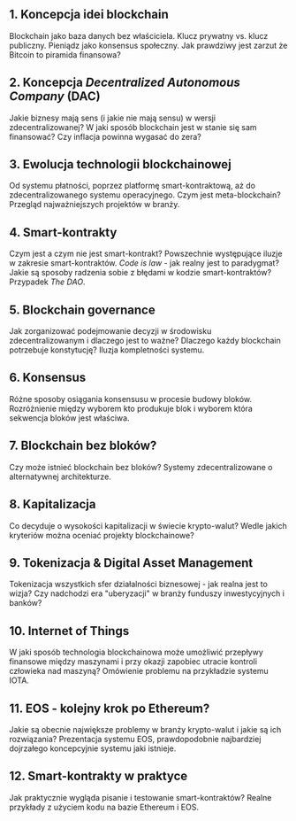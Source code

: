 ## 1. Koncepcja idei blockchain

Blockchain jako baza danych bez właściciela. Klucz prywatny vs. klucz publiczny. Pieniądz jako konsensus społeczny. Jak prawdziwy jest zarzut że Bitcoin to piramida finansowa? 

## 2. Koncepcja *Decentralized Autonomous Company* (DAC)

Jakie biznesy mają sens (i jakie nie mają sensu) w wersji zdecentralizowanej? W jaki sposób blockchain jest w stanie się sam finansować? Czy inflacja powinna wygasać do zera?

## 3. Ewolucja technologii blockchainowej

Od systemu płatności, poprzez platformę smart-kontraktową, aż do zdecentralizowanego systemu operacyjnego. Czym jest meta-blockchain? Przegląd najważniejszych projektów w branży. 

## 4. Smart-kontrakty

Czym jest a czym nie jest smart-kontrakt? Powszechnie występujące iluzje w zakresie smart-kontraktów. *Code is law* - jak realny jest to paradygmat? Jakie są sposoby radzenia sobie z błędami w kodzie smart-kontraktów? Przypadek *The DAO*.

## 5. Blockchain governance

Jak zorganizować podejmowanie decyzji w środowisku zdecentralizowanym i dlaczego jest to ważne? Dlaczego każdy blockchain potrzebuje konstytucję? Iluzja kompletności systemu.

## 6. Konsensus

Różne sposoby osiągania konsensusu w procesie budowy bloków. Rozróżnienie między wyborem kto produkuje blok i wyborem która sekwencja bloków jest właściwa.

## 7. Blockchain bez bloków? 

Czy może istnieć blockchain bez bloków? Systemy zdecentralizowane o alternatywnej architekturze.

## 8. Kapitalizacja

Co decyduje o wysokości kapitalizacji w świecie krypto-walut? Wedle jakich kryteriów można oceniać projekty blockchainowe? 

## 9. Tokenizacja & Digital Asset Management

Tokenizacja wszystkich sfer działalności biznesowej - jak realna jest to wizja? Czy nadchodzi era "uberyzacji" w branży funduszy inwestycyjnych i banków?

## 10. Internet of Things

W jaki sposób technologia blockchainowa może umożliwić przepływy finansowe między maszynami i przy okazji zapobiec utracie kontroli człowieka nad maszyną? Omówienie problemu na przykładzie systemu IOTA.

## 11. EOS - kolejny krok po Ethereum?

Jakie są obecnie największe problemy w branży krypto-walut i jakie są ich rozwiązania? Prezentacja systemu EOS, prawdopodobnie najbardziej dojrzałego koncepcyjnie systemu jaki istnieje.

## 12. Smart-kontrakty w praktyce

Jak praktycznie wygląda pisanie i testowanie smart-kontraktów? Realne przykłady z użyciem kodu na bazie Ethereum i EOS.